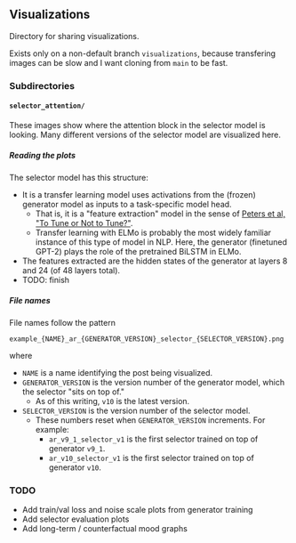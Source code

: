 ## Visualizations

Directory for sharing visualizations.

Exists only on a non-default branch `visualizations`, because transfering images can be slow and I want cloning from `main` to be fast.

### Subdirectories

#### `selector_attention/`

These images show where the attention block in the selector model is looking.  Many different versions of the selector model are visualized here.

##### Reading the plots

The selector model has this structure:

- It is a transfer learning model uses activations from the (frozen) generator model as inputs to a task-specific model head.
  - That is, it is a "feature extraction" model in the sense of [Peters et al, "To Tune or Not to Tune?"](https://arxiv.org/pdf/1903.05987.pdf).
  - Transfer learning with ELMo is probably the most widely familiar instance of this type of model in NLP.  Here, the generator (finetuned GPT-2) plays the role of the pretrained BiLSTM in ELMo.
- The features extracted are the hidden states of the generator at layers 8 and 24 (of 48 layers total).
- TODO: finish

##### File names

File names follow the pattern

`example_{NAME}_ar_{GENERATOR_VERSION}_selector_{SELECTOR_VERSION}.png`

where

- `NAME` is a name identifying the post being visualized.
- `GENERATOR_VERSION` is the version number of the generator model, which the selector "sits on top of."
  - As of this writing, `v10` is the latest version.
- `SELECTOR_VERSION` is the version number of the selector model.
  - These numbers reset when `GENERATOR_VERSION` increments.   For example:
    - `ar_v9_1_selector_v1` is the first selector trained on top of generator `v9_1`.  
    - `ar_v10_selector_v1` is the first selector trained on top of generator `v10`.  

### TODO

- Add train/val loss and noise scale plots from generator training
- Add selector evaluation plots
- Add long-term / counterfactual mood graphs
